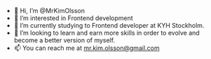 - 👋 Hi, I’m @MrKimOlsson
- 👀 I’m interested in Frontend development
- 🌱 I’m currently studying to Frontend developer at KYH Stockholm.
- 💞️ I’m looking to learn and earn more skills in order to evolve and become a better version of myself.
- 📫 You can reach me at mr.kim.olsson@gmail.com

<!---
MrKimOlsson/MrKimOlsson is a ✨ special ✨ repository because its `README.md` (this file) appears on your GitHub profile.
You can click the Preview link to take a look at your changes.
--->
